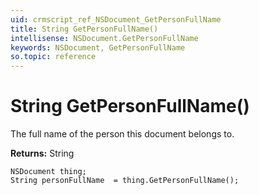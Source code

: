 ```yaml
---
uid: crmscript_ref_NSDocument_GetPersonFullName
title: String GetPersonFullName()
intellisense: NSDocument.GetPersonFullName
keywords: NSDocument, GetPersonFullName
so.topic: reference
---
```


# String GetPersonFullName()

The full name of the person this document belongs to.

**Returns:** String

```crmscript
NSDocument thing;
String personFullName  = thing.GetPersonFullName();
```


